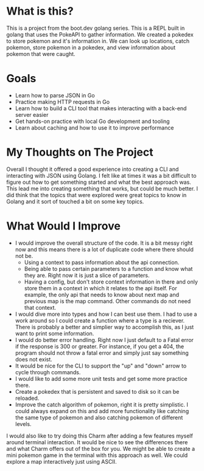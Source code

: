 # What is this?

This is a project from the boot.dev golang series. This is a REPL built in golang that uses the PokeAPI to gather information. We created a pokedex to store pokemon and it's information in. We can look up locations, catch pokemon, store pokemon in a pokedex, and view information about pokemon that were caught. 

# Goals
- Learn how to parse JSON in Go
- Practice making HTTP requests in Go
- Learn how to build a CLI tool that makes interacting with a back-end server easier
- Get hands-on practice with local Go development and tooling
- Learn about caching and how to use it to improve performance

# My Thoughts on The Project

Overall I thought it offered a good experience into creating a CLI and interacting with JSON using Golang. I felt like at times it was a bit difficult to figure out how to get something started and what the best approach was. This lead me into creating something that works, but could be much better. I did think that the topics that were explored were great topics to know in Golang and it sort of touched a bit on some key topics.

# What Would I Improve

- I would improve the overall structure of the code. It is a bit messy right now and this means there is a lot of duplicate code where there should not be.
    - Using a context to pass information about the api connection.
    - Being able to pass certain parameters to a function and know what they are. Right now it is just a slice of parameters.
    - Having a config, but don't store context information in there and only store them in a context in which it relates to the api itself. For example, the only api that needs to know about next map and previous map is the map command. Other commands do not need that context.
- I would dive more into types and how I can best use them. I had to use a work around so I could create a function where a type is a reciever. There is probably a better and simplier way to accomplish this, as I just want to print some information.
- I would do better error handling. Right now I just default to a Fatal error if the response is 300 or greater. For instance, if you get a 404, the program should not throw a fatal error and simply just say something does not exist.
- It would be nice for the CLI to support the "up" and "down" arrow to cycle through commands.
- I would like to add some more unit tests and get some more practice there.
- Create a pokedex that is persistent and saved to disk so it can be reloaded.
- Improve the catch algorithm of pokemon, right it is pretty simplistic. I could always expand on this and add more functionality like catching the same type of pokemon and also catching pokemon of different levels.

I would also like to try doing this Charm after adding a few features myself around terminal interaction. It would be nice to see the differences there and what Charm offers out of the box for you. We might be able to create a mini pokemon game in the terminal with this approach as well. We could explore a map interactively just using ASCII.
